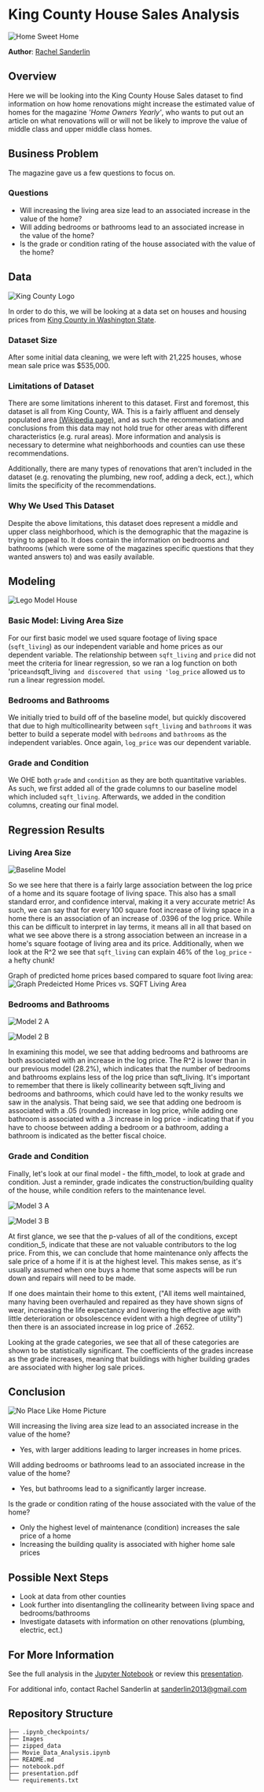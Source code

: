 # King County House Sales Analysis 
![Home Sweet Home](Images/home_sweet_home.png)

**Author**: [Rachel Sanderlin](mailto:sanderlin2013@gmail.com)

## Overview
Here we will be looking into the King County House Sales dataset to find information on how home renovations might increase the estimated value of homes for the magazine *'Home Owners Yearly'*, who wants to put out an article on what renovations will or will not be likely to improve the value of middle class and upper middle class homes.


## Business Problem
The magazine gave us a few questions to focus on.
### Questions
- Will increasing the living area size lead to an associated increase in the value of the home?
- Will adding bedrooms or bathrooms lead to an associated increase in the value of the home?
- Is the grade or condition rating of the house associated with the value of the home?

## Data 
![King County Logo](Images/King_County_logo.png)

In order to do this, we will be looking at a data set on houses and housing prices from [King County in Washington State](https://en.wikipedia.org/wiki/King_County,_Washington).

### Dataset Size
After some initial data cleaning, we were left with 21,225 houses, whose mean sale price  was $535,000.

### Limitations of Dataset

There are some limitations inherent to this dataset. First and foremost, this dataset is all from King County, WA. This is a fairly affluent and densely populated area [(Wikipedia page)](https://en.wikipedia.org/wiki/King_County,_Washington), and as such the recommendations and conclusions from this data may not hold true for other areas with different characteristics (e.g. rural areas). More information and analysis is necessary to determine what neighborhoods and counties can use these recommendations. 

Additionally, there are many types of renovations that aren't included in the dataset (e.g. renovating the plumbing, new roof, adding a deck, ect.), which limits the specificity of the recommendations. 

### Why We Used This Dataset
Despite the above limitations, this dataset does represent a middle and upper class neighborhood, which is the demographic that the magazine is trying to appeal to. It does contain the information on bedrooms and bathrooms (which were some of the magazines specific questions that they wanted answers to) and was easily available. 

## Modeling
![Lego Model House](Images/lego_home.png)

### Basic Model: Living Area Size
For our first basic model we used square footage of living space (`sqft_living`) as our independent variable and home prices as our dependent variable. The relationship between `sqft_living` and `price` did not meet the criteria for linear regression, so we ran a log function on both 'price` and `sqft_living` and discovered that using 'log_price` allowed us to run a linear regression model. 

### Bedrooms and Bathrooms
We initially tried to build off of the baseline model, but quickly discovered that due to high multicollinearity between `sqft_living` and `bathrooms` it was better to build a seperate model with `bedrooms` and `bathrooms` as the independent variables. Once again, `log_price` was our dependent variable.

### Grade and Condition
We OHE both `grade` and `condition` as they are both quantitative variables. As such, we first added all of the grade columns to our baseline model which included `sqft_living`. Afterwards, we added in the condition columns, creating our final model.

## Regression Results

### Living Area Size

![Baseline Model](Images/base_model_sqft_living.png)

So we see here that there is a fairly large association between the log price of a home and its square footage of living space. This also has a small standard error, and confidence interval, making it a very accurate metric! As such, we can say that for every 100 square foot increase of living space in a home there is an association of an increase of .0396 of the log price. While this can be difficult to interpret in lay terms, it means all in all that based on what we see above there is a strong association between an increase in a home's square footage of living area and its price. Additionally, when we look at the R^2 we see that `sqft_living` can explain 46% of the `log_price` - a hefty chunk!

Graph of predicted home prices based compared to square foot living area: 
![Graph Predeicted Home Prices vs. SQFT Living Area](Images/graph_homeprice_100sqft_living.png)

### Bedrooms and Bathrooms
![Model 2 A](Images/second_model_A.png)

![Model 2 B](Images/second_model_B.png)

In examining this model, we see that adding bedrooms and bathrooms are both associated with an increase in the log price. The R^2 is lower than in our previous model (28.2%), which indicates that the number of bedrooms and bathrooms explains less of the log price than sqft_living. It's important to remember that there is likely collinearity between sqft_living and bedrooms and bathrooms, which could have led to the wonky results we saw in the analysis. That being said, we see that adding one bedroom is associated with a .05 (rounded) increase in log price, while adding one bathroom is associated with a .3 increase in log price - indicating that if you have to choose between adding a bedroom or a bathroom, adding a bathroom is indicated as the better fiscal choice. 

### Grade and Condition
Finally, let's look at our final model - the fifth_model, to look at grade and condition. Just a reminder, grade indicates the construction/building quality of the house, while condition refers to the maintenance level. 

![Model 3 A](Images/third_model_A.png)

![Model 3 B](Images/third_model_B.png)

At first glance, we see that the p-values of all of the conditions, except condition_5, indicate that these are not valuable contributors to the log price. From this, we can conclude that home maintenance only affects the sale price of a home if it is at the highest level. This makes sense, as it's usually assumed when one buys a home that some aspects will be run down and repairs will need to be made.

If one does maintain their home to this extent, ("All items well maintained, many having been overhauled and repaired as they have shown signs of wear, increasing the life expectancy and lowering the effective age with little deterioration or obsolescence evident with a high degree of utility") then there is an associated increase in log price of .2652.

Looking at the grade categories, we see that all of these categories are shown to be statistically significant. The coefficients of the grades increase as the grade increases, meaning that buildings with higher building grades are associated with higher log sale prices. 

## Conclusion
![No Place Like Home Picture](Images/no_place.png)

Will increasing the living area size lead to an associated increase in the value of the home?
- Yes, with larger additions leading to larger increases in home prices. 

Will adding bedrooms or bathrooms lead to an associated increase in the value of the home?
- Yes, but bathrooms lead to a significantly larger increase.

Is the grade or condition rating of the house associated with the value of the home?
- Only the highest level of maintenance (condition) increases the sale price of a home
- Increasing the building quality is associated with higher home sale prices

## Possible Next Steps
- Look at data from other counties
- Look further into disentangling 
the collinearity between living space and 
bedrooms/bathrooms
- Investigate datasets with information 
on other renovations (plumbing, electric, ect.)

## For More Information
See the full analysis in the [Jupyter Notebook](https://github.com/sanderlin2013/King-County-House-Sales/blob/main/Kings%20County%20House%20Sales%20Analysis%20.ipynb) or review this [presentation](https://github.com/sanderlin2013/King-County-House-Sales/blob/main/Kings%20County%20House%20Sales%20Analysis%20.ipynb).

For additional info, contact Rachel Sanderlin at [sanderlin2013@gmail.com](mailto:sanderlin2013@gmail.com)

## Repository Structure

```
├── .ipynb_checkpoints/
├── Images
├── zipped_data
├── Movie_Data_Analysis.ipynb
├── README.md
├── notebook.pdf
├── presentation.pdf
└── requirements.txt
```

